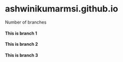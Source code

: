 # ashwinikumarmsi.github.io


Number of branches
#### This is branch 1
#### This is branch 2
#### This is branch 3
